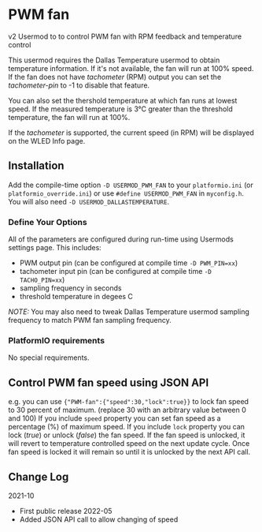 # PWM fan

v2 Usermod to to control PWM fan with RPM feedback and temperature control

This usermod requires the Dallas Temperature usermod to obtain temperature information. If it's not available, the fan will run at 100% speed.
If the fan does not have _tachometer_ (RPM) output you can set the _tachometer-pin_ to -1 to disable that feature.

You can also set the thershold temperature at which fan runs at lowest speed. If the measured temperature is 3°C greater than the threshold temperature, the fan will run at 100%.

If the _tachometer_ is supported, the current speed (in RPM) will be displayed on the WLED Info page.

## Installation

Add the compile-time option `-D USERMOD_PWM_FAN` to your `platformio.ini` (or `platformio_override.ini`) or use `#define USERMOD_PWM_FAN` in `myconfig.h`.
You will also need `-D USERMOD_DALLASTEMPERATURE`.

### Define Your Options

All of the parameters are configured during run-time using Usermods settings page.
This includes:

* PWM output pin (can be configured at compile time `-D PWM_PIN=xx`)
* tachometer input pin (can be configured at compile time `-D TACHO_PIN=xx`)
* sampling frequency in seconds
* threshold temperature in degees C

_NOTE:_ You may also need to tweak Dallas Temperature usermod sampling frequency to match PWM fan sampling frequency.

### PlatformIO requirements

No special requirements.

## Control PWM fan speed using JSON API

e.g. you can use `{"PWM-fan":{"speed":30,"lock":true}}` to lock fan speed to 30 percent of maximum. (replace 30 with an arbitrary value between 0 and 100)
If you include `speed` property you can set fan speed as a percentage (%) of maximum speed.
If you include `lock` property you can lock (_true_) or unlock (_false_) the fan speed.
If the fan speed is unlocked, it will revert to temperature controlled speed on the next update cycle. Once fan speed is locked it will remain so until it is unlocked by the next API call.

## Change Log

2021-10
* First public release
2022-05
* Added JSON API call to allow changing of speed
